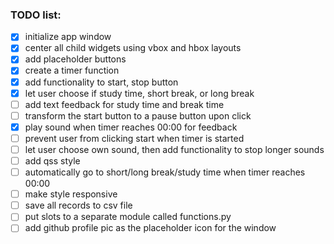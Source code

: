 ### TODO list: 

- [x] initialize app window
- [x] center all child widgets using vbox and hbox layouts
- [x] add placeholder buttons
- [x] create a timer function
- [x] add functionality to start, stop button
- [x] let user choose if study time, short break, or long break
- [ ] add text feedback for study time and break time
- [ ] transform the start button to a pause button upon click
- [x] play sound when timer reaches 00:00 for feedback
- [ ] prevent user from clicking start when timer is started
- [ ] let user choose own sound, then add functionality to stop longer sounds
- [ ] add qss style
- [ ] automatically go to short/long break/study time when timer reaches 00:00
- [ ] make style responsive
- [ ] save all records to csv file
- [ ] put slots to a separate module called functions.py
- [ ] add github profile pic as the placeholder icon for the window